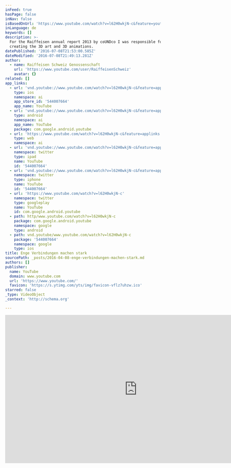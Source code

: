 ```yaml
---
inFeed: true
hasPage: false
inNav: false
isBasedOnUrl: 'https://www.youtube.com/watch?v=l62H0wkjN-c&feature=youtu.be'
inLanguage: de
keywords: []
description: >-
  For the Raiffeisen annual report 2013 by coUNDco I was responsible for
  creating the 3D art and 3D animations.
datePublished: '2016-07-08T21:53:00.585Z'
dateModified: '2016-07-08T21:49:13.281Z'
author:
  - name: Raiffeisen Schweiz Genossenschaft
    url: 'https://www.youtube.com/user/RaiffeisenSchweiz'
    avatar: {}
related: []
app_links:
  - url: 'vnd.youtube://www.youtube.com/watch?v=l62H0wkjN-c&feature=applinks'
    type: ios
    namespace: ai
    app_store_id: '544007664'
    app_name: YouTube
  - url: 'vnd.youtube://www.youtube.com/watch?v=l62H0wkjN-c&feature=applinks'
    type: android
    namespace: ai
    app_name: YouTube
    package: com.google.android.youtube
  - url: 'https://www.youtube.com/watch?v=l62H0wkjN-c&feature=applinks'
    type: web
    namespace: ai
  - url: 'vnd.youtube://www.youtube.com/watch?v=l62H0wkjN-c&feature=applinks'
    namespace: twitter
    type: ipad
    name: YouTube
    id: '544007664'
  - url: 'vnd.youtube://www.youtube.com/watch?v=l62H0wkjN-c&feature=applinks'
    namespace: twitter
    type: iphone
    name: YouTube
    id: '544007664'
  - url: 'https://www.youtube.com/watch?v=l62H0wkjN-c'
    namespace: twitter
    type: googleplay
    name: YouTube
    id: com.google.android.youtube
  - path: http/www.youtube.com/watch?v=l62H0wkjN-c
    package: com.google.android.youtube
    namespace: google
    type: android
  - path: vnd.youtube/www.youtube.com/watch?v=l62H0wkjN-c
    package: '544007664'
    namespace: google
    type: ios
title: Enge Verbindungen machen stark
sourcePath: _posts/2016-04-08-enge-verbindungen-machen-stark.md
authors: []
publisher:
  name: YouTube
  domain: www.youtube.com
  url: 'https://www.youtube.com/'
  favicon: 'https://s.ytimg.com/yts/img/favicon-vflz7uhzw.ico'
starred: false
_type: VideoObject
_context: 'http://schema.org'

---
```

<iframe src="https://cdn.embedly.com/widgets/media.html?src=https%3A%2F%2Fwww.youtube.com%2Fembed%2Fl62H0wkjN-c%3Ffeature%3Doembed&amp;url=https%3A%2F%2Fwww.youtube.com%2Fwatch%3Fv%3Dl62H0wkjN-c%26feature%3Dyoutu.be&amp;image=https%3A%2F%2Fi.ytimg.com%2Fvi%2Fl62H0wkjN-c%2Fhqdefault.jpg&amp;key=b7d04c9b404c499eba89ee7072e1c4f7&amp;type=text%2Fhtml&amp;schema=youtube" width="854" height="480" scrolling="no" frameborder="0" allowfullscreen="allowfullscreen" style=""></iframe>